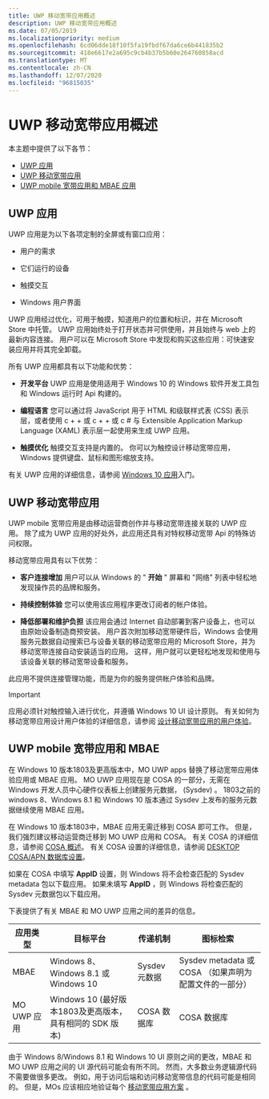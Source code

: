 ```yaml
---
title: UWP 移动宽带应用概述
description: UWP 移动宽带应用概述
ms.date: 07/05/2019
ms.localizationpriority: medium
ms.openlocfilehash: 6cd06dde18f10f5fa19fbdf67da6ce6b441835b2
ms.sourcegitcommit: 418e6617e2a695c9cb4b37b5b60e264760858acd
ms.translationtype: MT
ms.contentlocale: zh-CN
ms.lasthandoff: 12/07/2020
ms.locfileid: "96815035"
---
```

# <a name="uwp-mobile-broadband-apps-overview"></a>UWP 移动宽带应用概述

本主题中提供了以下各节：

- [UWP 应用](#uwp-apps)
- [UWP 移动宽带应用](#uwp-mobile-broadband-apps)
- [UWP mobile 宽带应用和 MBAE 应用](#uwp-mobile-broadband-apps-and-mbae)

## <a name="uwp-apps"></a>UWP 应用

UWP 应用是为以下各项定制的全屏或有窗口应用：

-   用户的需求

-   它们运行的设备

-   触摸交互

-   Windows 用户界面

UWP 应用经过优化，可用于触摸，知道用户的位置和标识，并在 Microsoft Store 中托管。 UWP 应用始终处于打开状态并可供使用，并且始终与 web 上的最新内容连接。 用户可以在 Microsoft Store 中发现和购买这些应用：可快速安装应用并将其完全卸载。

所有 UWP 应用都具有以下功能和优势：

-   **开发平台** UWP 应用是使用适用于 Windows 10 的 Windows 软件开发工具包和 Windows 运行时 Api 构建的。

-   **编程语言** 您可以通过将 JavaScript 用于 HTML 和级联样式表 (CSS) 表示层，或者使用 c + + 或 c + + 或 c # 与 Extensible Application Markup Language (XAML) 表示层一起使用来生成 UWP 应用。

-   **触摸优化** 触摸交互支持是内置的。 你可以为触控设计移动宽带应用，Windows 提供键盘、鼠标和图形缩放支持。

有关 UWP 应用的详细信息，请参阅 [Windows 10 应用](/windows/uwp/get-started/)入门。

## <a name="uwp-mobile-broadband-apps"></a>UWP 移动宽带应用


UWP mobile 宽带应用是由移动运营商创作并与移动宽带连接关联的 UWP 应用。 除了成为 UWP 应用的好处外，此应用还具有对特权移动宽带 Api 的特殊访问权限。

移动宽带应用具有以下优势：

-   **客户连接增加** 用户可以从 Windows 的 " **开始** " 屏幕和 "网络" 列表中轻松地发现操作员的品牌和服务。

-   **持续控制体验** 您可以使用该应用程序更改订阅者的帐户体验。

-   **降低部署和维护负担** 该应用会通过 Internet 自动部署到客户设备上，也可以由原始设备制造商预安装。 用户首次附加移动宽带硬件后，Windows 会使用服务元数据自动搜索已与设备关联的移动宽带应用的 Microsoft Store，并为移动宽带连接自动安装适当的应用。 这样，用户就可以更轻松地发现和使用与该设备关联的移动宽带设备和服务。

此应用不提供连接管理功能，而是为你的服务提供帐户体验和品牌。

> [!IMPORTANT]
> 应用必须针对触控输入进行优化，并遵循 Windows 10 UI 设计原则。 有关如何为移动宽带应用设计用户体验的详细信息，请参阅 [设计移动宽带应用的用户体验](designing-the-user-experience-of-a-mobile-broadband-app.md)。

## <a name="uwp-mobile-broadband-apps-and-mbae"></a>UWP mobile 宽带应用和 MBAE

在 Windows 10 版本1803及更高版本中，MO UWP apps 替换了移动宽带应用体验应用或 MBAE 应用。 MO UWP 应用现在是 COSA 的一部分，无需在 Windows 开发人员中心硬件仪表板上创建服务元数据， (Sysdev) 。 1803之前的 windows 8、Windows 8.1 和 Windows 10 版本通过 Sysdev 上发布的服务元数据继续使用 MBAE 应用。 

在 Windows 10 版本1803中，MBAE 应用无需迁移到 COSA 即可工作。 但是，我们强烈建议移动运营商迁移到 MO UWP 应用和 COSA。 有关 COSA 的详细信息，请参阅 [COSA 概述](cosa-overview.md)。 有关 COSA 设置的详细信息，请参阅 [DESKTOP COSA/APN 数据库设置](desktop-cosa-apn-database-settings.md)。

如果在 COSA 中填写 **AppID** 设置，则 Windows 将不会检查匹配的 Sysdev metadata 包以下载应用。 如果未填写 **AppID** ，则 Windows 将检查匹配的 Sysdev 元数据包以下载应用。

下表提供了有关 MBAE 和 MO UWP 应用之间的差异的信息。

|  应用类型 | 目标平台 | 传递机制 | 图标检索 |
| --- | --- | --- | --- |
| MBAE | Windows 8、Windows 8.1 或 Windows 10 | Sysdev 元数据 | Sysdev metadata 或 COSA （如果声明为配置文件的一部分） | 
| MO UWP 应用 | Windows 10 (最好版本1803及更高版本，具有相同的 SDK 版本)  | COSA 数据库 | COSA 数据库 |

由于 Windows 8/Windows 8.1 和 Windows 10 UI 原则之间的更改，MBAE 和 MO UWP 应用之间的 UI 源代码可能会有所不同。 然而，大多数业务逻辑源代码不需要做很多更改。 例如，用于访问后端和访问移动宽带信息的代码可能是相同的。 但是，MOs 应该相应地验证每个 [移动宽带应用方案](./account-management.md) 。

